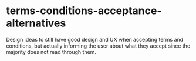 # terms-conditions-acceptance-alternatives
Design ideas to still have good design and UX when accepting terms and conditions, but actually informing the user about what they accept since the majority does not read through them.
